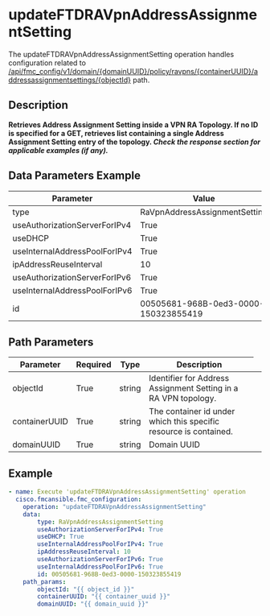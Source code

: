 # updateFTDRAVpnAddressAssignmentSetting

The updateFTDRAVpnAddressAssignmentSetting operation handles configuration related to [/api/fmc_config/v1/domain/{domainUUID}/policy/ravpns/{containerUUID}/addressassignmentsettings/{objectId}](/paths//api/fmc_config/v1/domain/{domain_uuid}/policy/ravpns/{container_uuid}/addressassignmentsettings/{object_id}.md) path.&nbsp;
## Description
**Retrieves Address Assignment Setting inside a VPN RA Topology. If no ID is specified for a GET, retrieves list containing a single Address Assignment Setting entry of the topology. _Check the response section for applicable examples (if any)._**

## Data Parameters Example
| Parameter | Value |
| --------- | -------- |
| type | RaVpnAddressAssignmentSetting |
| useAuthorizationServerForIPv4 | True |
| useDHCP | True |
| useInternalAddressPoolForIPv4 | True |
| ipAddressReuseInterval | 10 |
| useAuthorizationServerForIPv6 | True |
| useInternalAddressPoolForIPv6 | True |
| id | 00505681-968B-0ed3-0000-150323855419 |

## Path Parameters
| Parameter | Required | Type | Description |
| --------- | -------- | ---- | ----------- |
| objectId | True | string <td colspan=3> Identifier for Address Assignment Setting in a RA VPN topology. |
| containerUUID | True | string <td colspan=3> The container id under which this specific resource is contained. |
| domainUUID | True | string <td colspan=3> Domain UUID |

## Example
```yaml
- name: Execute 'updateFTDRAVpnAddressAssignmentSetting' operation
  cisco.fmcansible.fmc_configuration:
    operation: "updateFTDRAVpnAddressAssignmentSetting"
    data:
        type: RaVpnAddressAssignmentSetting
        useAuthorizationServerForIPv4: True
        useDHCP: True
        useInternalAddressPoolForIPv4: True
        ipAddressReuseInterval: 10
        useAuthorizationServerForIPv6: True
        useInternalAddressPoolForIPv6: True
        id: 00505681-968B-0ed3-0000-150323855419
    path_params:
        objectId: "{{ object_id }}"
        containerUUID: "{{ container_uuid }}"
        domainUUID: "{{ domain_uuid }}"

```